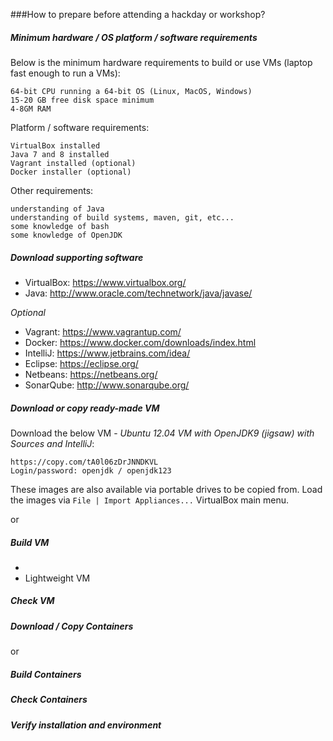###How to prepare before attending a hackday or workshop?

##### Minimum hardware / OS platform / software requirements
Below is the minimum hardware requirements to build or use VMs (laptop fast enough to run a VMs):

    64-bit CPU running a 64-bit OS (Linux, MacOS, Windows)
    15-20 GB free disk space minimum
    4-8GM RAM

Platform / software requirements:

    VirtualBox installed
    Java 7 and 8 installed
    Vagrant installed (optional)
    Docker installer (optional)
    
Other requirements:

    understanding of Java
    understanding of build systems, maven, git, etc... 
    some knowledge of bash
    some knowledge of OpenJDK

##### Download supporting software
- VirtualBox: https://www.virtualbox.org/
- Java: http://www.oracle.com/technetwork/java/javase/

_Optional_
- Vagrant: https://www.vagrantup.com/
- Docker: https://www.docker.com/downloads/index.html
- IntelliJ: https://www.jetbrains.com/idea/
- Eclipse: https://eclipse.org/
- Netbeans: https://netbeans.org/
- SonarQube: http://www.sonarqube.org/

##### Download or copy ready-made VM

Download the below VM - _Ubuntu 12.04 VM with OpenJDK9 (jigsaw) with Sources and IntelliJ_:
    
    https://copy.com/tA0l06zDrJNNDKVL
    Login/password: openjdk / openjdk123

These images are also available via portable drives to be copied from. Load the images via ```File | Import Appliances...``` VirtualBox main menu.

or

##### Build VM
- 
- Lightweight VM


##### Check VM


##### Download / Copy Containers

or

##### Build Containers


##### Check Containers


##### Verify installation and environment